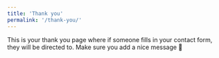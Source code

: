 ```yaml
---
title: 'Thank you'
permalink: '/thank-you/'
---
```


This is your thank you page where if someone fills in your contact form, they will be directed to. Make sure you add a nice message 🙂
